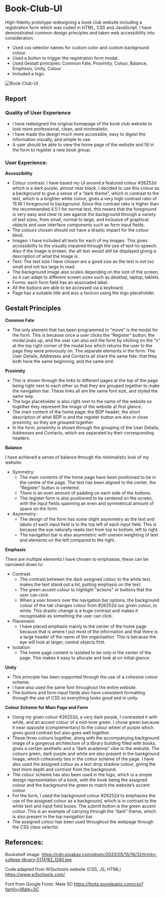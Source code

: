 # Book-Club-UI
High-fidelity prototype redesigning a book club website including a registration form which was coded in HTML, CSS and JavaScript. I have demonstrated common design principles and taken web accessibility into consideration. 

* Used css selector names for custom color and custom background colour. 
* Used a button to trigger the registration form modal. 
* Used Gestalt principles: Common Fate, Proximity, Colour, Balance, Emphasis, Unity, Colour
* Included a logo.

![Book-Club-UI](Book-Club-UI.png)

## Report
### Quality of User Experience
- I have redesigned the original homepage of the book club website to look more professional, clean, and minimalistic. 
- I have made the design much more accessible, easy to digest the information visually, and simple to use.
- A user should be able to view the home page of the website and fill in the form to register a new book group. 

### User Experience: 
**Accessibility**
- Colour contrast: I have based my UI around a featured colour #26252d which is a dark purple, almost near black. I decided to use this colour as a background to give a sense of a “dark theme”, which in contrast to the text, which is a brighter white colour, gives a very high contrast ratio of 15.16:1 foreground to background. Since this contrast ratio is higher than the recommended 4.5:1 for normal text, this means that the foreground is very easy and clear to see against the background through a variety of text sizes, from small, normal to large, and inclusive of graphical objects and user interface components such as form input fields.
- The colours chosen should not have a drastic impact for the colour blind.
- Images: I have included alt texts for each of my images. This gives accessibility to the visually impaired through the use of text-to-speech. Also if the image is broken, the alt text would still be displayed giving a description of what the image is.
- Text: The text size I have chosen are a good size as the text is not too small and not too large to read.
- The background image also scales depending on the size of the screen, so it can adapt to different screen sizes such as desktop, laptop, tablets.
- Forms: each form field has an associated label.
- All the buttons are able to be accessed via a keyboard.
- Page has a suitable title and also a favicon using the logo placeholder. 

## Gestalt Principles
**Common Fate**
- The only element that has been programmed to “move” is the modal for the form. This is because once a user clicks the “Register” button, the modal pops up, and the user can also exit the form by clicking on the “x” at the top right corner of the modal box which returns the user to the page they were previously on. The separate elements in the form: The User Details, Addresses and Contacts all share the same fate: that they both have the same beginning, and the same end. 

**Proximity**
- This is shown through the links to different pages at the top of the page being right next to each other so that they are grouped together to make the navigation bar. These links all are the same font size, and styled the same
way.
- The logo placeholder is also right next to the name of the website so together they represent the image of the website at first glance.
- The main content of the home page: the BDP header, the short description of what BDP is and the register button are also in close proximity, so they are grouped together.
- In the form, proximity is shown through the grouping of the User Details, Addresses and Contacts, which are separated by their corresponding headers. 

**Balance**

I have achieved a sense of balance through the minimalistic look of my website.
- Symmetry:
  - The main contents of the home page have been positioned to be in the centre of the page. The text has been aligned to the center, the “Register” button is centered.
  - There is an even amount of padding on each side of the buttons.
  - The register form is also positioned to be centered on the screen, with the input fields spanning an even and symmetrical amount of space on the form. 
- Asymmetry:
  - The design of the form has some slight asymmetry as the text and labels of each input field is to the top left of each input field. This is because the eye naturally reads text from top to bottom, left to right.
  - The navigation bar is also asymmetric with uneven weighting of text and elements on the left compared to the right. 

**Emphasis**

There are multiple elements I have chosen to emphasise, these can be narrowed down to:
- Contrast:
  - The contrast between the dark assigned colour to the white text, makes the text stand out a lot, putting emphasis on the text.
  - The green accent colour to highlight “actions” or buttons that the user can click.
  - When a user hovers over the navigation bar options, the background colour of the tab changes colour from #26252d our given colour, to white. This drastic change is a huge contrast and makes it recognisable as something the user can click. 
- Placement:
  - I have placed emphasis mainly to the center of the home page because that is where I put most of the information and that there is a large header of the name of the organisation. This is because the eye will look at larger, central objects first. 
- Isolation:
  - The home page content is isolated to be only in the center of the page. This makes it easy to allocate and look at on initial glance. 
  
**Unity**
- This principle has been supported through the use of a cohesive colour scheme.
- I have also used the same font throughout the entire website.
- The buttons and form input fields also have consistent formatting through the use of CSS so everything looks good and in unity. 

**Colour Scheme for Main Page and Form**
- Using my given colour #26252d, a very dark purple, I contrasted it with white, and an accent colour of a mid-tone green. I chose green because it near opposite (complementary) to the colour wheel of purple which gives good contrast but also goes well together.
- These three colours together, along with the accompanying background image of a gorgeous architecture of a library building filled with books, gives a certain aesthetic and a “dark academia” vibe to the website. The colours green, dark purple and white are also present in the background image, which cohesively ties in the colour scheme of the page. I have also used the assigned colour as a text drop shadow colour, giving the text more depth and contrast from the background.
- The colour scheme has also been used in the logo, which is a simple design representation of a book, with the book being the assigned colour and the background the green to match the website’s accent colour.
- For the form, I used the background colour #26252d to emphasise the use of the assigned colour as a background, which is in contrast to the white text and input field boxes. The submit button is the green accent colour. This is an example of carrying through the “dark” theme, which is also present in the top navigation bar.
- The assigned colour has been used throughout the webpage through the CSS class selector. 

## References:
Bookshelf image:
https://cdn.pixabay.com/photo/2020/05/15/16/32/trinity-college-library-5174182_1280.jpg

Code adapted from W3schools website (CSS, JS, HTML)
https://www.w3schools.com/

Font from Google Fonts: Mate SC
https://fonts.googleapis.com/css?family=Mate+SC
